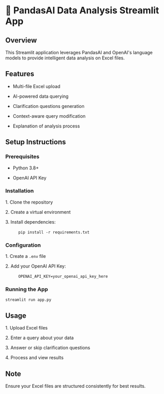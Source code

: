 # 🤖 PandasAI Data Analysis Streamlit App

## Overview

This Streamlit application leverages PandasAI and OpenAI's language models to provide intelligent data analysis on Excel files.

## Features

- Multi-file Excel upload

- AI-powered data querying

- Clarification questions generation

- Context-aware query modification

- Explanation of analysis process

## Setup Instructions

### Prerequisites

- Python 3.8+

- OpenAI API Key

### Installation

1\. Clone the repository

2\. Create a virtual environment

3\. Install dependencies:

   `
   pip install -r requirements.txt
   `

### Configuration

1\. Create a `.env` file

2\. Add your OpenAI API Key:

   `
   OPENAI_API_KEY=your_openai_api_key_here
   `

### Running the App

`
streamlit run app.py
`

## Usage

1\. Upload Excel files

2\. Enter a query about your data

3\. Answer or skip clarification questions

4\. Process and view results

## Note

Ensure your Excel files are structured consistently for best results.
